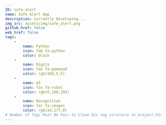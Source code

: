 ```yaml
---
ID: safe-alert
name: Safe Alert App
description: Currently Developing...
img_src: assets/img/safe_alert.png
github_href: false
web_href: false
tags: 
    - 
        name: Python
        icon: fab fa-python
        color: black
    -
        name: Digits
        icon: fas fa-gamepad
        color: rgb(169,5,5)
    -
        name: AI
        icon: fas fa-robot
        color: rgb(0,160,195)
    -
        name: Recognition
        icon: far fa-images
        color: rgb(14,177,0)
# Number of Tags Must Be Pair to Close Div tag structure in project.html
---
```

